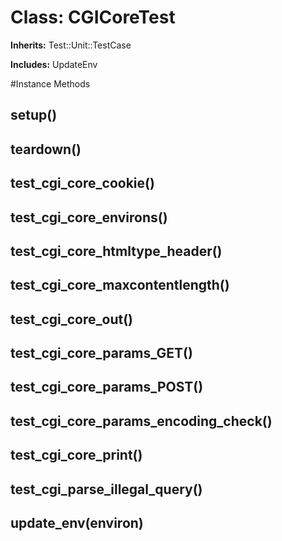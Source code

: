 # Class: CGICoreTest
**Inherits:** Test::Unit::TestCase
    
**Includes:** UpdateEnv
  




#Instance Methods
## setup() [](#method-i-setup)

## teardown() [](#method-i-teardown)

## test_cgi_core_cookie() [](#method-i-test_cgi_core_cookie)

## test_cgi_core_environs() [](#method-i-test_cgi_core_environs)

## test_cgi_core_htmltype_header() [](#method-i-test_cgi_core_htmltype_header)

## test_cgi_core_maxcontentlength() [](#method-i-test_cgi_core_maxcontentlength)

## test_cgi_core_out() [](#method-i-test_cgi_core_out)

## test_cgi_core_params_GET() [](#method-i-test_cgi_core_params_GET)

## test_cgi_core_params_POST() [](#method-i-test_cgi_core_params_POST)

## test_cgi_core_params_encoding_check() [](#method-i-test_cgi_core_params_encoding_check)

## test_cgi_core_print() [](#method-i-test_cgi_core_print)

## test_cgi_parse_illegal_query() [](#method-i-test_cgi_parse_illegal_query)

## update_env(environ) [](#method-i-update_env)

